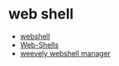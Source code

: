 # web shell

* [webshell](https://github.com/tennc/webshell)
* [Web-Shells](https://github.com/TheBinitGhimire/Web-Shells)
* [weevely webshell manager](https://github.com/epinna/weevely3)
